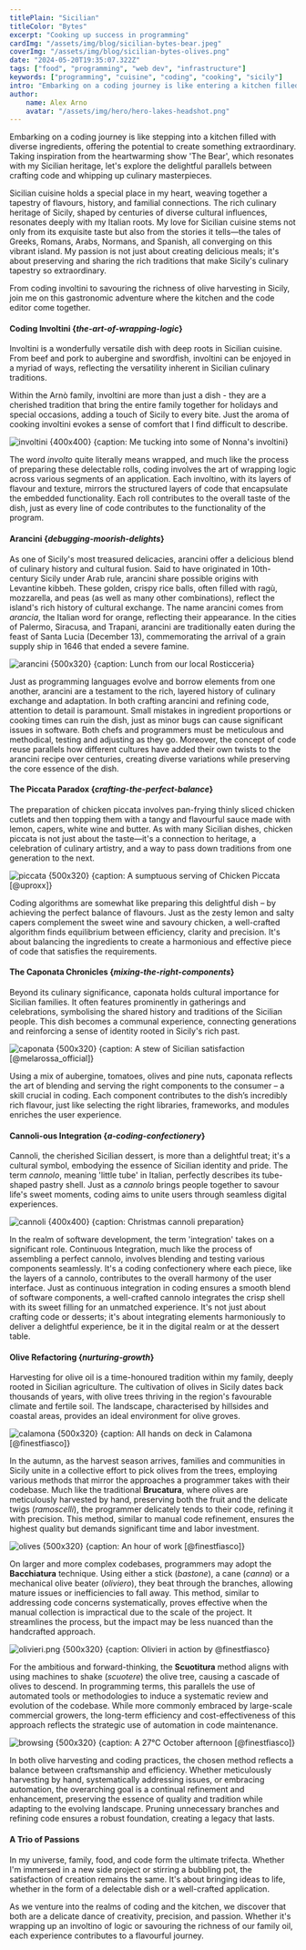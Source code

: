 ```yaml
---
titlePlain: "Sicilian"
titleColor: "Bytes"
excerpt: "Cooking up success in programming"
cardImg: "/assets/img/blog/sicilian-bytes-bear.jpeg"
coverImg: "/assets/img/blog/sicilian-bytes-olives.png"
date: "2024-05-20T19:35:07.322Z"
tags: ["food", "programming", "web dev", "infrastructure"]
keywords: ["programming", "cuisine", "coding", "cooking", "sicily"]
intro: "Embarking on a coding journey is like entering a kitchen filled with diverse, endless ingredients."
author:
    name: Alex Arno
    avatar: "/assets/img/hero/hero-lakes-headshot.png"
---
```


Embarking on a coding journey is like stepping into a kitchen filled with diverse ingredients, offering the potential to create something extraordinary. Taking inspiration from the heartwarming show 'The Bear', which resonates with my Sicilian heritage, let's explore the delightful parallels between crafting code and whipping up culinary masterpieces.

Sicilian cuisine holds a special place in my heart, weaving together a tapestry of flavours, history, and familial connections. The rich culinary heritage of Sicily, shaped by centuries of diverse cultural influences, resonates deeply with my Italian roots. My love for Sicilian cuisine stems not only from its exquisite taste but also from the stories it tells—the tales of Greeks, Romans, Arabs, Normans, and Spanish, all converging on this vibrant island. My passion is not just about creating delicious meals; it's about preserving and sharing the rich traditions that make Sicily's culinary tapestry so extraordinary.

From coding involtini to savouring the richness of olive harvesting in Sicily, join me on this gastronomic adventure where the kitchen and the code editor come together.

#### Coding Involtini {_the-art-of-wrapping-logic_}

Involtini is a wonderfully versatile dish with deep roots in Sicilian cuisine. From beef and pork to aubergine and swordfish, involtini can be enjoyed in a myriad of ways, reflecting the versatility inherent in Sicilian culinary traditions.

Within the Arnò family, involtini are more than just a dish - they are a cherished tradition that bring the entire family together for holidays and special occasions, adding a touch of Sicily to every bite. Just the aroma of cooking involtini evokes a sense of comfort that I find difficult to describe.

![involtini {400x400} {caption: Me tucking into some of Nonna's involtini}](/assets/img/blog/sicilian-bytes-involtini.png)

The word _involto_ quite literally means wrapped, and much like the process of preparing these delectable rolls, coding involves the art of wrapping logic across various segments of an application. Each involtino, with its layers of flavour and texture, mirrors the structured layers of code that encapsulate the embedded functionality. Each roll contributes to the overall taste of the dish, just as every line of code contributes to the functionality of the program.

#### Arancini {_debugging-moorish-delights_}

As one of Sicily's most treasured delicacies, arancini offer a delicious blend of culinary history and cultural fusion. Said to have originated in 10th-century Sicily under Arab rule, arancini share possible origins with Levantine kibbeh. These golden, crispy rice balls, often filled with ragù, mozzarella, and peas (as well as many other combinations), reflect the island's rich history of cultural exchange. The name arancini comes from _arancia_, the Italian word for orange, reflecting their appearance. In the cities of Palermo, Siracusa, and Trapani, arancini are traditionally eaten during the feast of Santa Lucia (December 13), commemorating the arrival of a grain supply ship in 1646 that ended a severe famine.

![arancini {500x320} {caption: Lunch from our local Rosticceria}](/assets/img/blog/sicilian-bytes-arancini.jpeg)

Just as programming languages evolve and borrow elements from one another, arancini are a testament to the rich, layered history of culinary exchange and adaptation. In both crafting arancini and refining code, attention to detail is paramount. Small mistakes in ingredient proportions or cooking times can ruin the dish, just as minor bugs can cause significant issues in software. Both chefs and programmers must be meticulous and methodical, testing and adjusting as they go. Moreover, the concept of code reuse parallels how different cultures have added their own twists to the arancini recipe over centuries, creating diverse variations while preserving the core essence of the dish.

#### The Piccata Paradox {_crafting-the-perfect-balance_}

The preparation of chicken piccata involves pan-frying thinly sliced chicken cutlets and then topping them with a tangy and flavourful sauce made with lemon, capers, white wine and butter. As with many Sicilian dishes, chicken piccata is not just about the taste—it's a connection to heritage, a celebration of culinary artistry, and a way to pass down traditions from one generation to the next.

![piccata {500x320} {caption: A sumptuous serving of Chicken Piccata [@uproxx]}](/assets/img/blog/sicilian-bytes-piccata.png)

Coding algorithms are somewhat like preparing this delightful dish – by achieving the perfect balance of flavours. Just as the zesty lemon and salty capers complement the sweet wine and savoury chicken, a well-crafted algorithm finds equilibrium between efficiency, clarity and precision. It's about balancing the ingredients to create a harmonious and effective piece of code that satisfies the requirements.

#### The Caponata Chronicles {_mixing-the-right-components_}

Beyond its culinary significance, caponata holds cultural importance for Sicilian families. It often features prominently in gatherings and celebrations, symbolising the shared history and traditions of the Sicilian people. This dish becomes a communal experience, connecting generations and reinforcing a sense of identity rooted in Sicily's rich past.

![caponata {500x320} {caption: A stew of Sicilian satisfaction [@melarossa_official]}](/assets/img/blog/sicilian-bytes-caponata.jpeg)

Using a mix of aubergine, tomatoes, olives and pine nuts, caponata reflects the art of blending and serving the right components to the consumer – a skill crucial in coding. Each component contributes to the dish’s incredibly rich flavour, just like selecting the right libraries, frameworks, and modules enriches the user experience.

#### Cannoli-ous Integration {_a-coding-confectionery_}

Cannoli, the cherished Sicilian dessert, is more than a delightful treat; it's a cultural symbol, embodying the essence of Sicilian identity and pride. The term _cannolo_, meaning 'little tube' in Italian, perfectly describes its tube-shaped pastry shell. Just as a _cannolo_ brings people together to savour life's sweet moments, coding aims to unite users through seamless digital experiences.

![cannoli {400x400} {caption: Christmas cannoli preparation}](/assets/img/blog/sicilian-bytes-cannoli.png)

In the realm of software development, the term 'integration' takes on a significant role. Continuous Integration, much like the process of assembling a perfect cannolo, involves blending and testing various components seamlessly. It's a coding confectionery where each piece, like the layers of a cannolo, contributes to the overall harmony of the user interface. Just as continuous integration in coding ensures a smooth blend of software components, a well-crafted cannolo integrates the crisp shell with its sweet filling for an unmatched experience. It's not just about crafting code or desserts; it's about integrating elements harmoniously to deliver a delightful experience, be it in the digital realm or at the dessert table.

#### Olive Refactoring {_nurturing-growth_}

Harvesting for olive oil is a time-honoured tradition within my family, deeply rooted in Sicilian agriculture. The cultivation of olives in Sicily dates back thousands of years, with olive trees thriving in the region's favourable climate and fertile soil. The landscape, characterised by hillsides and coastal areas, provides an ideal environment for olive groves.

![calamona {500x320} {caption: All hands on deck in Calamona [@finestfiasco]}](/assets/img/blog/sicilian-bytes-family.jpg)

In the autumn, as the harvest season arrives, families and communities in Sicily unite in a collective effort to pick olives from the trees, employing various methods that mirror the approaches a programmer takes with their codebase. Much like the traditional **Brucatura**, where olives are meticulously harvested by hand, preserving both the fruit and the delicate twigs (_ramoscelli_), the programmer delicately tends to their code, refining it with precision. This method, similar to manual code refinement, ensures the highest quality but demands significant time and labor investment.

![olives {500x320} {caption: An hour of work [@finestfiasco]}](/assets/img/blog/sicilian-bytes-haul.jpg)

On larger and more complex codebases, programmers may adopt the **Bacchiatura** technique. Using either a stick (_bastone_), a cane (_canna_) or a mechanical olive beater (_oliviero_), they beat through the branches, allowing mature issues or inefficiencies to fall away. This method, similar to addressing code concerns systematically, proves effective when the manual collection is impractical due to the scale of the project. It streamlines the process, but the impact may be less nuanced than the handcrafted approach.

![olivieri.png {500x320} {caption: Olivieri in action by @finestfiasco}](/assets/img/blog/sicilian-bytes-olivieri.jpg)

For the ambitious and forward-thinking, the **Scuotitura** method aligns with using machines to shake (_scuotere_) the olive tree, causing a cascade of olives to descend. In programming terms, this parallels the use of automated tools or methodologies to induce a systematic review and evolution of the codebase. While more commonly embraced by large-scale commercial growers, the long-term efficiency and cost-effectiveness of this approach reflects the strategic use of automation in code maintenance.

![browsing {500x320} {caption: A 27°C October afternoon [@finestfiasco]}](/assets/img/blog/sicilian-bytes-me.jpg)

In both olive harvesting and coding practices, the chosen method reflects a balance between craftsmanship and efficiency. Whether meticulously harvesting by hand, systematically addressing issues, or embracing automation, the overarching goal is a continual refinement and enhancement, preserving the essence of quality and tradition while adapting to the evolving landscape. Pruning unnecessary branches and refining code ensures a robust foundation, creating a legacy that lasts.

#### A Trio of Passions

In my universe, family, food, and code form the ultimate trifecta. Whether I'm immersed in a new side project or stirring a bubbling pot, the satisfaction of creation remains the same. It's about bringing ideas to life, whether in the form of a delectable dish or a well-crafted application.

As we venture into the realms of coding and the kitchen, we discover that both are a delicate dance of creativity, precision, and passion. Whether it's wrapping up an involtino of logic or savouring the richness of our family oil, each experience contributes to a flavourful journey.
